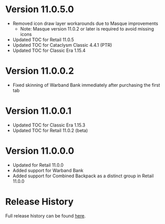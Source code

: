 # Version 11.0.5.0

- Removed icon draw layer workarounds due to Masque improvements
  - Note: Masque version 11.0.2 or later is required to avoid missing icons
- Updated TOC for Retail 11.0.5
- Updated TOC for Cataclysm Classic 4.4.1 (PTR)
- Updated TOC for Classic Era 1.15.4

# Version 11.0.0.2

- Fixed skinning of Warband Bank immediately after purchasing the first tab

# Version 11.0.0.1

- Updated TOC for Classic Era 1.15.3
- Updated TOC for Retail 11.0.2 (beta)

# Version 11.0.0.0

- Updated for Retail 11.0.0
- Added support for Warband Bank
- Added support for Combined Backpack as a distinct group in Retail 11.0.0

# Release History

Full release history can be found [here](https://github.com/kstange/MasqueBlizzInv/wiki/Release-Notes).

